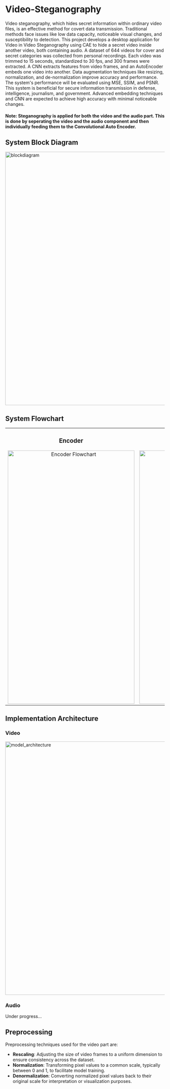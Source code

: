 # Video-Steganography
Video steganography, which hides secret information within ordinary video files, is an effective method for covert data transmission. Traditional methods face issues like low data capacity, noticeable visual changes, and susceptibility to detection. This project develops a desktop application for Video in Video Steganography using CAE to hide a secret video inside another video, both containing audio. A dataset of 644 videos for cover and secret categories was collected from personal recordings. Each video was trimmed to 15 seconds, standardized to 30 fps, and 300 frames were extracted. A CNN extracts features from video frames, and an AutoEncoder embeds one video into another. Data augmentation techniques like resizing, normalization, and de-normalization improve accuracy and performance. The system's performance will be evaluated using MSE, SSIM, and PSNR. This system is beneficial for secure information transmission in defense, intelligence, journalism, and government. Advanced embedding techniques and CNN are expected to achieve high accuracy with minimal noticeable changes.

#### Note: Steganography is applied for both the video and the audio part. This is done by seperating the video and the audio component and then individually feeding them to the Convolutional Auto Encoder.

## System Block Diagram
<img src="https://github.com/user-attachments/assets/b5178a90-e7f5-4eef-baff-59d2155a194a" alt="blockdiagram" width="800">


## System Flowchart

<table>
  <tr>
    <td style="text-align: center;">
      <h3>Encoder</h3>
      <img src="https://github.com/user-attachments/assets/dacad918-9891-427c-9e13-8c4049bcda65" alt="Encoder Flowchart" width="400" height="800">
    </td>
    <td style="text-align: center;">
      <h3>Decoder</h3>
      <img src="https://github.com/user-attachments/assets/b57ffb14-1c6b-4053-a338-f5c76b2fa436" alt="Decoder Flowchart" width="400" height="800">
    </td>
  </tr>
</table>


## Implementation Architecture
### Video
<img src="https://github.com/user-attachments/assets/4df3df91-5ae3-407a-b3db-c63ad1c348d4" alt="model_architecture" width="800">

### Audio
Under progress...


## Preprocessing
Preprocessing techniques used for the video part are:
- **Rescaling**: Adjusting the size of video frames to a uniform dimension to ensure consistency across the dataset.
- **Normalization**: Transforming pixel values to a common scale, typically between 0 and 1, to facilitate model training.
- **Denormalization**: Converting normalized pixel values back to their original scale for interpretation or visualization purposes.
